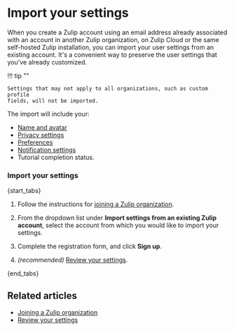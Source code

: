 # Import your settings

When you create a Zulip account using an email address already associated with
an account in another Zulip organization, on Zulip Cloud or the same self-hosted
Zulip installation, you can import your user settings from an existing account.
It's a convenient way to preserve the user settings that you've already customized.

!!! tip ""

    Settings that may not apply to all organizations, such as custom profile
    fields, will not be imported.

The import will include your:

- [Name and avatar](/#settings/profile)
- [Privacy settings](/#settings/account-and-privacy)
- [Preferences](/#settings/preferences)
- [Notification settings](/#settings/notifications)
- Tutorial completion status.

### Import your settings

{start_tabs}

1. Follow the instructions for [joining a Zulip organization](/help/join-a-zulip-organization).

1. From the dropdown list under **Import settings from an existing Zulip account**,
   select the account from which you would like to import your settings.

1. Complete the registration form, and click **Sign up**.

1. _(recommended)_ [Review your settings](/help/review-your-settings).

{end_tabs}

## Related articles

* [Joining a Zulip organization](/help/join-a-zulip-organization)
* [Review your settings](/help/review-your-settings)
